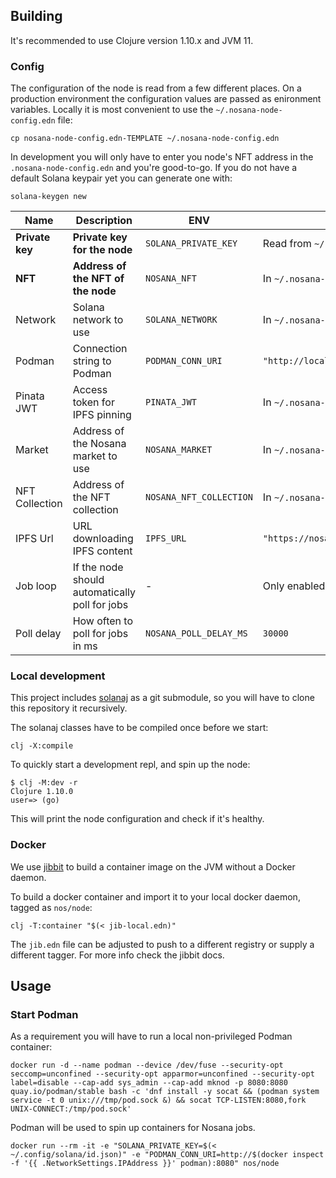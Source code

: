 ## Building

It's recommended to use Clojure version 1.10.x and JVM 11.

### Config

The configuration of the node is read from a few different places. On
a production environment the configuration values are passed as
enironment variables. Locally it is most convenient to use the
`~/.nosana-node-config.edn` file:

```
cp nosana-node-config.edn-TEMPLATE ~/.nosana-node-config.edn
```

In development you will only have to enter you node's NFT address in
the `.nosana-node-config.edn` and you're good-to-go. If you do not
have a default Solana keypair yet you can generate one with:

```
solana-keygen new
```

| Name            | Description                                    | ENV                     | Default                                |
|-----------------|------------------------------------------------|-------------------------|----------------------------------------|
| **Private key** | **Private key for the node**                   | `SOLANA_PRIVATE_KEY`    | Read from `~/.config/solana/id.jon`    |
| **NFT**         | **Address of the NFT of the node**             | `NOSANA_NFT`            | In `~/.nosana-node-config.edn`         |
| Network         | Solana network to use                          | `SOLANA_NETWORK`        | In `~/.nosana-node-config.edn`         |
| Podman          | Connection string to Podman                    | `PODMAN_CONN_URI`       | `"http://localhost8080"`               |
| Pinata JWT      | Access token for IPFS pinning                  | `PINATA_JWT`            | In `~/.nosana-node-config.edn`         |
| Market          | Address of the Nosana market to use            | `NOSANA_MARKET`         | In `~/.nosana-node-config.edn`         |
| NFT Collection  | Address of the NFT collection                  | `NOSANA_NFT_COLLECTION` | In `~/.nosana-node-config.edn`         |
| IPFS Url        | URL downloading IPFS content                   | `IPFS_URL`              | `"https://nosana.mypinata.cloud/ipfs"` |
| Job loop        | If the node should automatically poll for jobs | -                       | Only enabled in `prod`                 |
| Poll delay      | How often to poll for jobs in ms               | `NOSANA_POLL_DELAY_MS`  | `30000`                                |

### Local development

This project includes [solanaj](https://github.com/p2p-org/solanaj) as
a git submodule, so you will have to clone this repository it
recursively.

The solanaj classes have to be compiled once before we start:

```
clj -X:compile
```

To quickly start a development repl, and spin up the node:

```
$ clj -M:dev -r
Clojure 1.10.0
user=> (go)
```

This will print the node configuration and check if it's healthy.

### Docker

We use [jibbit](https://github.com/atomisthq/jibbit) to build a
container image on the JVM without a Docker daemon.

To build a docker container and import it to your local docker daemon,
tagged as `nos/node`:

```
clj -T:container "$(< jib-local.edn)"
```

The `jib.edn` file can be adjusted to push to a different registry or
supply a different tagger. For more info check the jibbit docs.

## Usage

### Start Podman

As a requirement you will have to run a local non-privileged Podman container:

```
docker run -d --name podman --device /dev/fuse --security-opt seccomp=unconfined --security-opt apparmor=unconfined --security-opt label=disable --cap-add sys_admin --cap-add mknod -p 8080:8080 quay.io/podman/stable bash -c 'dnf install -y socat && (podman system service -t 0 unix:///tmp/pod.sock &) && socat TCP-LISTEN:8080,fork UNIX-CONNECT:/tmp/pod.sock'
```

Podman will be used to spin up containers for Nosana jobs.



```
docker run --rm -it -e "SOLANA_PRIVATE_KEY=$(< ~/.config/solana/id.json)" -e "PODMAN_CONN_URI=http://$(docker inspect -f '{{ .NetworkSettings.IPAddress }}' podman):8080" nos/node
```
